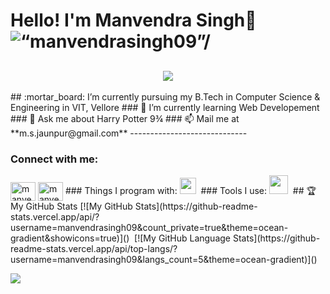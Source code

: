 # Hello! I'm Manvendra Singh👋 <img src="https://komarev.com/ghpvc/?username=ManvendraSingh&label=Profile Views&color=blue&style=flat" alt=“manvendrasingh09”/>  
<h2 align="center">
  <img src="https://readme-typing-svg.herokuapp.com?font=Hubot+Sans&weight=600&size=30&pause=500&color=0F95E8&center=true&width=435&lines=Welcome+To+My+GitHub👋">
</h2>
## :mortar_board: I’m currently pursuing my B.Tech in Computer Science & Engineering in VIT, Vellore
### 🌱 I’m currently learning Web Developement
### 💬 Ask me about Harry Potter 9¾
### 📫 Mail me at **m.s.jaunpur@gmail.com**
-----------------------------
<h3 align="left">Connect with me:</h3>
<p align="left">
<a href="https://linkedin.com/in/manvendrasingh09" target="blank"><img align="center" src="https://raw.githubusercontent.com/rahuldkjain/github-profile-readme-generator/master/src/images/icons/Social/linked-in-alt.svg" alt="manvendrasingh09" height="30" width="40" /></a>
<a href="https://instagram.com/manvendrasingh09" target="blank"><img align="center" src="https://raw.githubusercontent.com/rahuldkjain/github-profile-readme-generator/master/src/images/icons/Social/instagram.svg" alt="manvendrasingh09" height="30" width="40" /></a>
### Things I program with: 
<span><img src="https://upload.wikimedia.org/wikipedia/commons/thumb/1/18/ISO_C%2B%2B_Logo.svg/1822px-ISO_C%2B%2B_Logo.svg.png" width="26px"></span>&nbsp;
### Tools I use:
<span><img src="https://cdn.jsdelivr.net/gh/devicons/devicon@latest/icons/vscode/vscode-original.svg" width="30px"></span>&nbsp;
## 🏆 My GitHub Stats
[![My GitHub Stats](https://github-readme-stats.vercel.app/api/?username=manvendrasingh09&count_private=true&theme=ocean-gradient&showicons=true)]()&nbsp;
[![My GitHub Language Stats](https://github-readme-stats.vercel.app/api/top-langs/?username=manvendrasingh09&langs_count=5&theme=ocean-gradient)]()
<p><img align="center" src="https://github-readme-streak-stats.herokuapp.com?user=manvendrasingh09&theme=ocean-gradient" /> </p>
